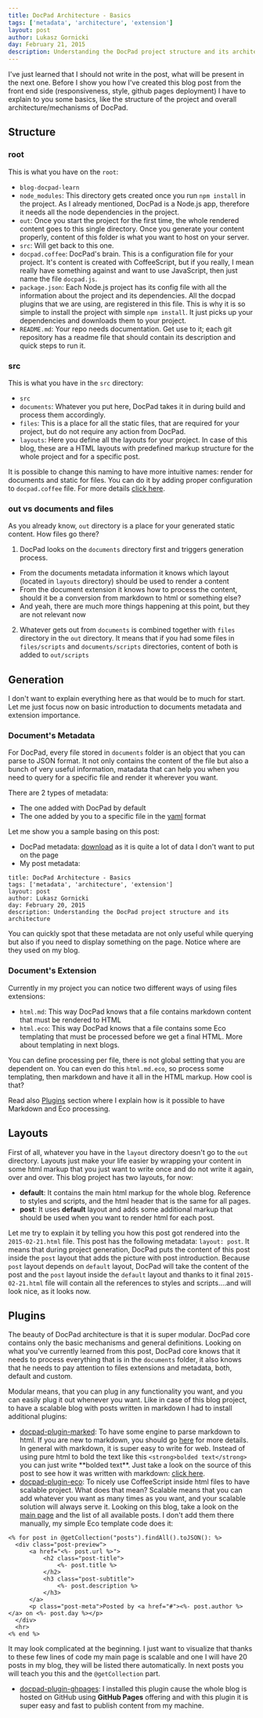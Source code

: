 ```yaml
---
title: DocPad Architecture - Basics
tags: ['metadata', 'architecture', 'extension']
layout: post
author: Lukasz Gornicki
day: February 21, 2015
description: Understanding the DocPad project structure and its architecture
---
```


I've just learned that I should not write in the post, what will be present in the next one. Before I show you how I've created this blog post from the front end side (responsiveness, style, github pages deployment) I have to explain to you some basics, like the structure of the project and overall architecture/mechanisms of DocPad.

## Structure

### root

This is what you have on the `root`:

- `blog-docpad-learn`
 - `node_modules`: This directory gets created once you run `npm install` in the project. As I already mentioned, DocPad is a Node.js app, therefore it needs all the node dependencies in the project.
 - `out`: Once you start the project for the first time, the whole rendered content goes to this single directory. Once you generate your content properly, content of this folder is what you want to host on your server.
 - `src`: Will get back to this one.
 - `docpad.coffee`: DocPad's brain. This is a configuration file for your project. It's content is created with CoffeeScript, but if you really, I mean really have something against and want to use JavaScript, then just name the file `docpad.js`.
 - `package.json`: Each Node.js project has its config file with all the information about the project and its dependencies. All the docpad plugins that we are using, are registered in this file. This is why it is so simple to install the project with simple `npm install`. It just picks up your dependencies and downloads them to your project.
 - `README.md`: Your repo needs documentation. Get use to it; each git repository has a readme file that should contain its description and quick steps to run it.

### src

This is what you have in the `src` directory:

- `src`
 - `documents`: Whatever you put here, DocPad takes it in during build and process them accordingly.
 - `files`: This is a place for all the static files, that are required for your project, but do not require any action from DocPad.
 - `layouts`: Here you define all the layouts for your project. In case of this blog, these are a HTML layouts with predefined markup structure for the whole project and for a specific post.

It is possible to change this naming to have more intuitive names: render for documents and static for files. You can do it by adding proper configuration to `docpad.coffee` file. For more details [click here](https://docpad.org/docs/config).

### out vs documents and files

As you already know, `out` directory is a place for your generated static content. How files go there?

1. DocPad looks on the `documents` directory first and triggers generation process.
  * From the documents metadata information it knows which layout (located in `layouts` directory) should be used to render a content
  * From the document extension it knows how to process the content, should it be a conversion from markdown to html or something else?
  * And yeah, there are much more things happening at this point, but they are not relevant now
2. Whatever gets out from `documents` is combined together with `files` directory in the `out` directory. It means that if you had some files in `files/scripts` and `documents/scripts` directories, content of both is added to `out/scripts`

## Generation

I don't want to explain everything here as that would be to much for start. Let me just focus now on basic introduction to documents metadata and extension importance.

### Document's Metadata

For DocPad, every file stored in `documents` folder is an object that you can parse to JSON format. It not only contains the content of the file but also a bunch of very useful information, matadata that can help you when you need to query for a specific file and render it wherever you want.

There are 2 types of metadata:
* The one added with DocPad by default
* The one added by you to a specific file in the [yaml](http://en.wikipedia.org/wiki/YAML) format

Let me show you a sample basing on this post:
* DocPad metadata: [download](downloads/metadata_sample.txt) as it is quite a lot of data I don't want to put on the page
* My post metadata:
```
title: DocPad Architecture - Basics
tags: ['metadata', 'architecture', 'extension']
layout: post
author: Lukasz Gornicki
day: February 20, 2015
description: Understanding the DocPad project structure and its architecture
```
You can quickly spot that these metadata are not only useful while querying but also if you need to display something on the page. Notice where are they used on my blog.

### Document's Extension

Currently in my project you can notice two different ways of using files extensions:
* `html.md`: This way DocPad knows that a file contains markdown content that must be rendered to HTML
* `html.eco`: This way DocPad knows that a file contains some Eco templating that must be processed before we get a final HTML. More about templating in next blogs.

You can define processing per file, there is not global setting that you are dependent on. You can even do this `html.md.eco`, so process some templating, then markdown and have it all in the HTML markup. How cool is that?

Read also [Plugins](#plugins) section where I explain how is it possible to have Markdown and Eco processing.

## Layouts

First of all, whatever you have in the `layout` directory doesn't go to the `out` directory. Layouts just make your life easier by wrapping your content in some html markup that you just want to write once and do not write it again, over and over. This blog project has two layouts, for now:
* **default**: It contains the main html markup for the whole blog. Reference to styles and scripts, and the html header that is the same for all pages.
* **post**: It uses **default** layout and adds some additional markup that should be used when you want to render html for each post.

Let me try to explain it by telling you how this post got rendered into the `2015-02-21.html` file. This post has the following metadata: `layout: post`. It means that during project generation, DocPad puts the content of this post inside the `post` layout that adds the picture with post introduction. Because `post`  layout depends on `default` layout, DocPad will take the content of the post and the `post` layout inside the `default` layout and thanks to it final `2015-02-21.html` file will contain all the references to styles and scripts....and will look nice, as it looks now.

## Plugins

The beauty of DocPad architecture is that it is super modular. DocPad core contains only the basic mechanisms and general definitions. Looking on what you've currently learned from this post, DocPad core knows that it needs to process everything that is in the `documents` folder, it also knows that he needs to pay attention to files extensions and metadata, both, default and custom.

Modular means, that you can plug in any functionality you want, and you can easily plug it out whenever you want. Like in case of this blog project, to have a scalable blog with posts written in markdown I had to install additional plugins:
* [docpad-plugin-marked](https://github.com/docpad/docpad-plugin-marked): To have some engine to parse markdown to html. If you are new to markdown, you should go [here](http://daringfireball.net/projects/markdown/) for more details. In general with markdown, it is super easy to write for web. Instead of using pure html to bold the text like this `<strong>bolded text</strong>` you can just write \*\*bolded text\*\*. Just take a look on the source of this post to see how it was written with markdown: [click here](https://raw.githubusercontent.com/derberg/blog-docpad-learn/master/src/documents/posts/2015-02-21.html.md).
* [docpad-plugin-eco](https://github.com/docpad/docpad-plugin-eco): To nicely use CoffeeScript inside html files to have scalable project. What does that mean? Scalable means that you can add whatever you want as many times as you want, and your scalable solution will always serve it. Looking on this blog, take a look on the [main page](/index.html) and the list of all available posts. I don't add them there manually, my simple Eco template code does it:
```
<% for post in @getCollection("posts").findAll().toJSON(): %>
  <div class="post-preview">
      <a href="<%- post.url %>">
          <h2 class="post-title">
              <%- post.title %>
          </h2>
          <h3 class="post-subtitle">
              <%- post.description %>
          </h3>
      </a>
      <p class="post-meta">Posted by <a href="#"><%- post.author %></a> on <%- post.day %></p>
  </div>
  <hr>
<% end %>
```
It may look complicated at the beginning. I just want to visualize that thanks to these few lines of code my main page is scalable and one I will have 20 posts in my blog, they will be listed there automatically. In next posts you will teach you this and the `@getCollection` part.
* [docpad-plugin-ghpages](https://github.com/docpad/docpad-plugin-ghpages): I installed this plugin cause the whole blog is hosted on GitHub using **GitHub Pages** offering and with this plugin it is super easy and fast to publish content from my machine.
